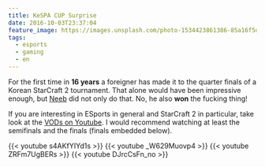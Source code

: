 ```yaml
---
title: KeSPA CUP Surprise
date: 2016-10-03T23:37:04
feature_image: https://images.unsplash.com/photo-1534423861386-85a16f5d13fd?ixlib=rb-0.3.5&q=80&fm=jpg&crop=entropy&cs=tinysrgb&w=1080&fit=max&ixid=eyJhcHBfaWQiOjExNzczfQ&s=9cc18a6f3ed9ebf05b550144c9003f5d
tags:
  - esports
  - gaming
  - en
---
```


For the first time in **16 years** a foreigner has made it to the quarter finals of a Korean StarCraft 2 tournament. That alone would have been impressive enough, but [Neeb](https://twitter.com/onfireneeb) did not only do that. No, he also **won** the fucking thing!

If you are interesting in ESports in general and StarCraft 2 in particular, take look at the [VODs on Youtube](https://www.youtube.com/playlist?list=PL-uRIJPCxHjffqlil5hkuZkeIHSqCkcq8). I would recommend watching at least the semifinals and the finals (finals embedded below).

{{< youtube s4AKfYIYd1s >}}
{{< youtube _W629Muovp4 >}}
{{< youtube ZRFm7UgBERs >}}
{{< youtube DJrcCsFn_no >}}
